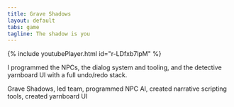 ```yaml
---
title: Grave Shadows
layout: default
tabs: game
tagline: The shadow is you
---
```


{% include youtubePlayer.html id="r-LDfxb7lpM" %}


I programmed the NPCs, the dialog system and tooling, and the detective yarnboard UI with a full undo/redo stack. 


Grave Shadows, led team, programmed NPC AI, created narrative scripting tools, created yarnboard UI
